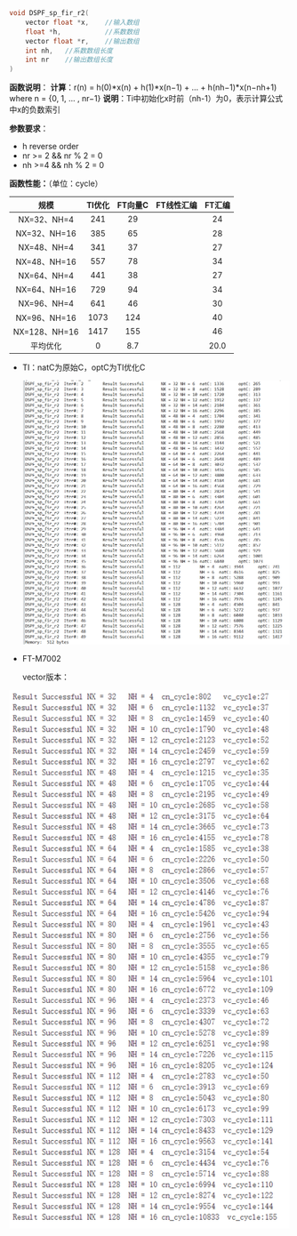 ```c
void DSPF_sp_fir_r2(
    vector float *x,   	//输入数组
    float *h,    	    //系数数组
    vector float *r,    //输出数组
    int nh,   //系数数组长度                
    int nr    //输出数组长度           
)
```
**函数说明**：
**计算**：r(n) = h(0)*x(n) + h(1)*x(n−1) + ... + h(nh−1)*x(n−nh+1)   where n = {0, 1, ... , nr−1}
**说明**：Ti中初始化x时前（nh-1）为0，表示计算公式中x的负数索引

**参数要求**：

 * h reverse order  
 * nr >= 2 && nr % 2 = 0
 * nh >=4 && nh % 2 = 0

**函数性能：**（单位：cycle）

|     规模      | TI优化 | FT向量C | FT线性汇编 | FT汇编 |
| :-----------: | :----: | :-----: | :--------: | :----: |
|  NX=32、NH=4  |  241   |   29    |            |   24   |
| NX=32、NH=16  |  385   |   65    |            |   28   |
|  NX=48、NH=4  |  341   |   37    |            |   27   |
| NX=48、NH=16  |  557   |   78    |            |   34   |
|  NX=64、NH=4  |  441   |   38    |            |   27   |
| NX=64、NH=16  |  729   |   94    |            |   34   |
|  NX=96、NH=4  |  641   |   46    |            |   30   |
| NX=96、NH=16  |  1073  |   124   |            |   40   |
| NX=128、NH=16 |  1417  |   155   |            |   46   |
|   平均优化    |   0    |   8.7   |            |  20.0  |

* TI：natC为原始C，optC为TI优化C 

  <img src = "./image/TI_1.png"/>

* FT-M7002

  vector版本：

<img src = "./image/FT-m7002_vc.png"/>